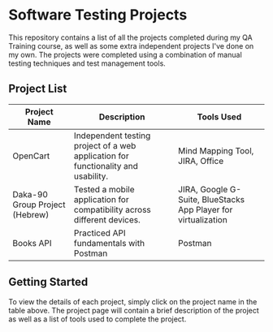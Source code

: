 # Software Testing Projects
This repository contains a list of all the projects completed during my QA Training course, as well as some extra independent projects I've done on my own. 
The projects were completed using a combination of manual testing techniques and test management tools.

## Project List

| Project Name | Description | Tools Used |
|--------------|-------------|------------|
| OpenCart    | Independent testing project of a web application for functionality and usability. | Mind Mapping Tool, JIRA, Office |
| Daka-90 Group Project (Hebrew)    | Tested a mobile application for compatibility across different devices. | JIRA, Google G-Suite, BlueStacks App Player for virtualization |
| Books API     | Practiced API fundamentals with Postman | Postman |

## Getting Started

To view the details of each project, simply click on the project name in the table above. The project page will contain a brief description of the project as well as a list of tools used to complete the project.